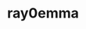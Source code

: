 ---
title: ray0emma
github: https://github.com/ray0emma
mode: dark
transition: 3s
archetype:
- Cool Banner
- Minimalistic
- Editor’s Choice
---